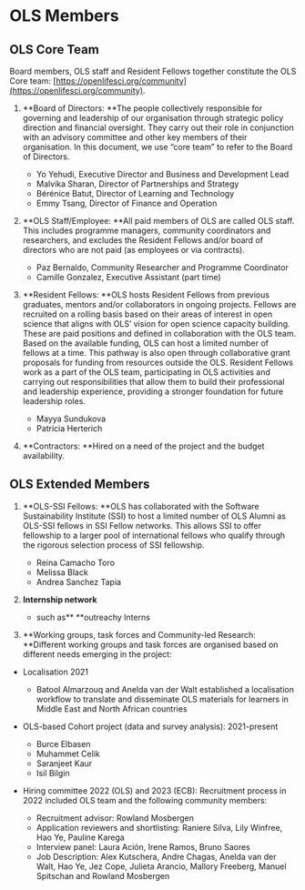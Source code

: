 # OLS Members

## OLS Core Team

Board members, OLS staff and Resident Fellows together constitute the OLS Core team: [https://openlifesci.org/community](https://openlifesci.org/community). 

1. **Board of Directors: **The people collectively responsible for governing and leadership of our organisation through strategic policy direction and financial oversight. They carry out their role in conjunction with an advisory committee and other key members of their organisation. In this document, we use “core team” to refer to the Board of Directors.
    * Yo Yehudi, Executive Director and Business and Development Lead
    * Malvika Sharan, Director of Partnerships and Strategy
    * Bérénice Batut, Director of Learning and Technology
    * Emmy Tsang, Director of Finance and Operation

2. **OLS Staff/Employee: **All paid members of OLS are called OLS staff. This includes programme managers, community coordinators and researchers, and excludes the Resident Fellows and/or board of directors who are not paid (as employees or via contracts).
    * Paz Bernaldo, Community Researcher and Programme Coordinator
    * Camille Gonzalez, Executive Assistant (part time)

3. **Resident Fellows: **OLS hosts Resident Fellows from previous graduates, mentors and/or collaborators in ongoing projects. Fellows are recruited on a rolling basis based on their areas of interest in open science that aligns with OLS’ vision for open science capacity building. These are paid positions and defined in collaboration with the OLS team. Based on the available funding, OLS can host a limited number of fellows at a time. This pathway is also open through collaborative grant proposals for funding from resources outside the OLS. Resident Fellows work as a part of the OLS team, participating in OLS activities and carrying out responsibilities that allow them to build their professional and leadership experience, providing a stronger foundation for future leadership roles.
    * Mayya Sundukova
    * Patricia Herterich

4. **Contractors: **Hired on a need of the project and the  budget availability.

## OLS Extended Members

1. **OLS-SSI Fellows: **OLS has collaborated with the Software Sustainability Institute (SSI) to host a limited number of OLS Alumni as OLS-SSI fellows in SSI Fellow networks. This allows SSI to offer fellowship to a larger pool of international fellows who qualify through the rigorous selection process of SSI fellowship.
    * Reina Camacho Toro
    * Melissa Black
    * Andrea Sanchez Tapia

2. **Internship network**
    * such as** **outreachy Interns

3. **Working groups, task forces and Community-led Research: **Different working groups and task forces are organised based on different needs emerging in the project:

* Localisation 2021
  * Batool Almarzouq and Anelda van der Walt established a localisation workflow to translate and disseminate OLS materials for learners in Middle East and North African countries

* OLS-based Cohort project (data and survey analysis): 2021-present
  * Burce Elbasen
  * Muhammet Celik
  * Saranjeet Kaur
  * Isil Bilgin

* Hiring committee 2022 (OLS) and 2023 (ECB): Recruitment process in 2022 included OLS team and the following community members:
  * Recruitment advisor: Rowland Mosbergen
  * Application reviewers and shortlisting: Raniere Silva, Lily Winfree, Hao Ye, Pauline Karega
  * Interview panel: Laura Ación, Irene Ramos, Bruno Saores
  * Job Description: Alex Kutschera, Andre Chagas, Anelda van der Walt, Hao Ye, Jez Cope, Julieta Arancio, Mallory Freeberg, Manuel Spitschan and Rowland Mosbergen


